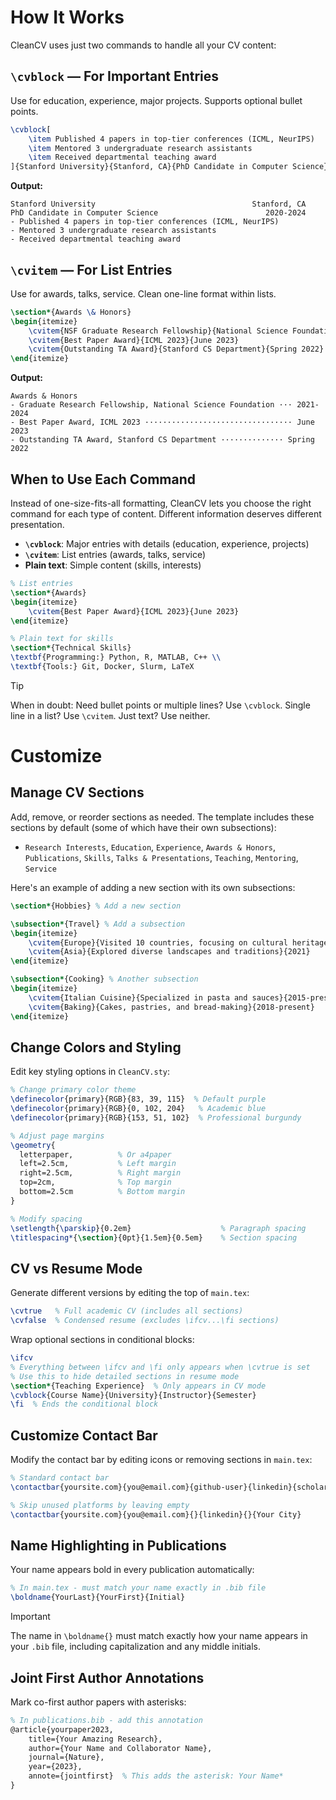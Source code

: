 # How It Works

CleanCV uses just two commands to handle all your CV content:

## `\cvblock` — For Important Entries
Use for education, experience, major projects. Supports optional bullet points.

```latex
\cvblock[
    \item Published 4 papers in top-tier conferences (ICML, NeurIPS)
    \item Mentored 3 undergraduate research assistants
    \item Received departmental teaching award
]{Stanford University}{Stanford, CA}{PhD Candidate in Computer Science}{2020-2024}
```

**Output:**

```text
Stanford University                                   Stanford, CA
PhD Candidate in Computer Science                        2020-2024
- Published 4 papers in top-tier conferences (ICML, NeurIPS)
- Mentored 3 undergraduate research assistants  
- Received departmental teaching award
```

## `\cvitem` — For List Entries
Use for awards, talks, service. Clean one-line format within lists.

```latex
\section*{Awards \& Honors}
\begin{itemize}
    \cvitem{NSF Graduate Research Fellowship}{National Science Foundation}{2021-2024}
    \cvitem{Best Paper Award}{ICML 2023}{June 2023}
    \cvitem{Outstanding TA Award}{Stanford CS Department}{Spring 2022}
\end{itemize}
```

**Output:**

```text
Awards & Honors
- Graduate Research Fellowship, National Science Foundation ··· 2021-2024
- Best Paper Award, ICML 2023 ································· June 2023
- Outstanding TA Award, Stanford CS Department ·············· Spring 2022
```

## When to Use Each Command

Instead of one-size-fits-all formatting, CleanCV lets you choose the right command for each type of content. Different information deserves different presentation.

- **`\cvblock`**: Major entries with details (education, experience, projects)  
- **`\cvitem`**: List entries (awards, talks, service)  
- **Plain text**: Simple content (skills, interests)

```latex
% List entries
\section*{Awards}
\begin{itemize}
    \cvitem{Best Paper Award}{ICML 2023}{June 2023}
\end{itemize}

% Plain text for skills  
\section*{Technical Skills}
\textbf{Programming:} Python, R, MATLAB, C++ \\
\textbf{Tools:} Git, Docker, Slurm, LaTeX
```

> [!TIP]
> When in doubt: Need bullet points or multiple lines? Use `\cvblock`. Single line in a list? Use `\cvitem`. Just text? Use neither.

# Customize

## Manage CV Sections
Add, remove, or reorder sections as needed. The template includes these sections by default (some of which have their own subsections):
- `Research Interests`, `Education`, `Experience`, `Awards & Honors`, `Publications`, `Skills`, `Talks & Presentations`, `Teaching`, `Mentoring`, `Service`

Here's an example of adding a new section with its own subsections:

```latex
\section*{Hobbies} % Add a new section

\subsection*{Travel} % Add a subsection
\begin{itemize}
    \cvitem{Europe}{Visited 10 countries, focusing on cultural heritage}{2019}
    \cvitem{Asia}{Explored diverse landscapes and traditions}{2021}
\end{itemize}

\subsection*{Cooking} % Another subsection
\begin{itemize}
    \cvitem{Italian Cuisine}{Specialized in pasta and sauces}{2015-present}
    \cvitem{Baking}{Cakes, pastries, and bread-making}{2018-present}
\end{itemize}
```

## Change Colors and Styling
Edit key styling options in `CleanCV.sty`:
```latex
% Change primary color theme
\definecolor{primary}{RGB}{83, 39, 115}  % Default purple
\definecolor{primary}{RGB}{0, 102, 204}   % Academic blue  
\definecolor{primary}{RGB}{153, 51, 102}  % Professional burgundy

% Adjust page margins
\geometry{
  letterpaper,          % Or a4paper
  left=2.5cm,           % Left margin
  right=2.5cm,          % Right margin  
  top=2cm,              % Top margin
  bottom=2.5cm          % Bottom margin
}

% Modify spacing
\setlength{\parskip}{0.2em}                    % Paragraph spacing
\titlespacing*{\section}{0pt}{1.5em}{0.5em}    % Section spacing
```

## CV vs Resume Mode
Generate different versions by editing the top of `main.tex`:
```latex
\cvtrue   % Full academic CV (includes all sections)
\cvfalse  % Condensed resume (excludes \ifcv...\fi sections)
```

Wrap optional sections in conditional blocks:
```latex
\ifcv
% Everything between \ifcv and \fi only appears when \cvtrue is set
% Use this to hide detailed sections in resume mode
\section*{Teaching Experience}  % Only appears in CV mode
\cvblock{Course Name}{University}{Instructor}{Semester}
\fi  % Ends the conditional block
```

## Customize Contact Bar
Modify the contact bar by editing icons or removing sections in `main.tex`:
```latex
% Standard contact bar
\contactbar{yoursite.com}{you@email.com}{github-user}{linkedin}{scholar-url}{Your City}

% Skip unused platforms by leaving empty
\contactbar{yoursite.com}{you@email.com}{}{linkedin}{}{Your City}
```

## Name Highlighting in Publications
Your name appears bold in every publication automatically:
```latex
% In main.tex - must match your name exactly in .bib file
\boldname{YourLast}{YourFirst}{Initial}
```

> [!IMPORTANT]
> The name in `\boldname{}` must match exactly how your name appears in your `.bib` file, including capitalization and any middle initials.

## Joint First Author Annotations
Mark co-first author papers with asterisks:
```latex
% In publications.bib - add this annotation
@article{yourpaper2023,
    title={Your Amazing Research},
    author={Your Name and Collaborator Name},
    journal={Nature},
    year={2023},
    annote={jointfirst}  % This adds the asterisk: Your Name*
}
```
